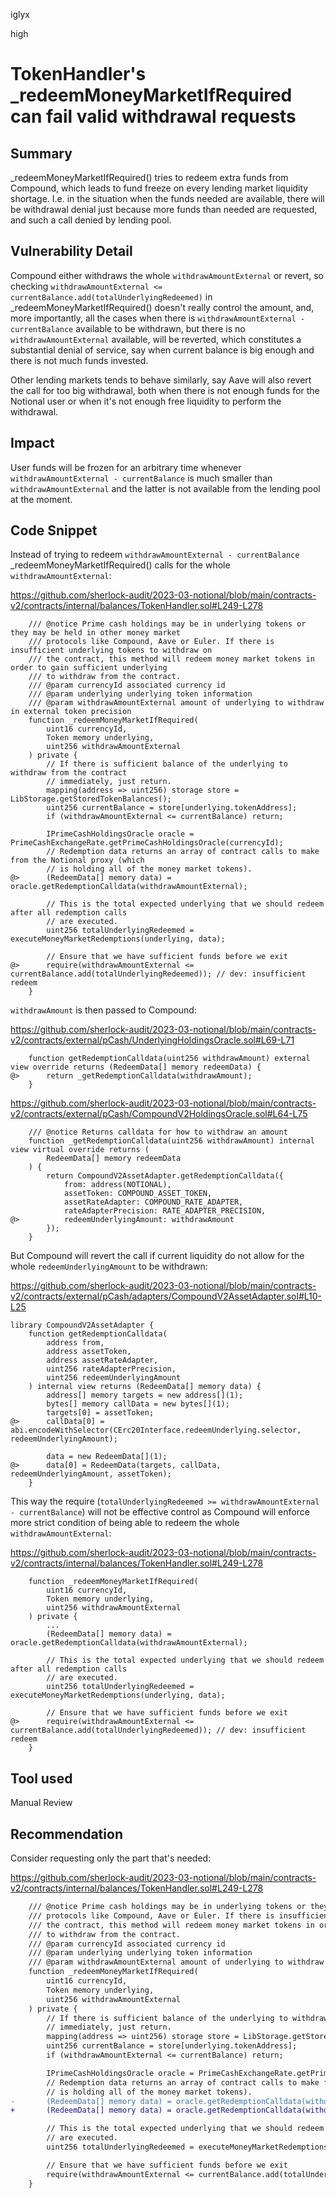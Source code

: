 iglyx

high

# TokenHandler's _redeemMoneyMarketIfRequired can fail valid withdrawal requests

## Summary

_redeemMoneyMarketIfRequired() tries to redeem extra funds from Compound, which leads to fund freeze on every lending market liquidity shortage. I.e. in the situation when the funds needed are available, there will be withdrawal denial just because more funds than needed are requested, and such a call denied by lending pool.

## Vulnerability Detail

Compound either withdraws the whole `withdrawAmountExternal` or revert, so checking `withdrawAmountExternal <= currentBalance.add(totalUnderlyingRedeemed)` in _redeemMoneyMarketIfRequired() doesn't really control the amount, and, more importantly, all the cases when there is `withdrawAmountExternal - currentBalance` available to be withdrawn, but there is no `withdrawAmountExternal` available, will be reverted, which constitutes a substantial denial of service, say when current balance is big enough and there is not much funds invested.

Other lending markets tends to behave similarly, say Aave will also revert the call for too big withdrawal, both when there is not enough funds for the Notional user or when it's not enough free liquidity to perform the withdrawal.

## Impact

User funds will be frozen for an arbitrary time whenever `withdrawAmountExternal - currentBalance` is much smaller than `withdrawAmountExternal` and the latter is not available from the lending pool at the moment.

## Code Snippet

Instead of trying to redeem `withdrawAmountExternal - currentBalance` _redeemMoneyMarketIfRequired() calls for the whole `withdrawAmountExternal`:

https://github.com/sherlock-audit/2023-03-notional/blob/main/contracts-v2/contracts/internal/balances/TokenHandler.sol#L249-L278

```solidity
    /// @notice Prime cash holdings may be in underlying tokens or they may be held in other money market
    /// protocols like Compound, Aave or Euler. If there is insufficient underlying tokens to withdraw on
    /// the contract, this method will redeem money market tokens in order to gain sufficient underlying
    /// to withdraw from the contract.
    /// @param currencyId associated currency id
    /// @param underlying underlying token information
    /// @param withdrawAmountExternal amount of underlying to withdraw in external token precision
    function _redeemMoneyMarketIfRequired(
        uint16 currencyId,
        Token memory underlying,
        uint256 withdrawAmountExternal
    ) private {
        // If there is sufficient balance of the underlying to withdraw from the contract
        // immediately, just return.
        mapping(address => uint256) storage store = LibStorage.getStoredTokenBalances();
        uint256 currentBalance = store[underlying.tokenAddress];
        if (withdrawAmountExternal <= currentBalance) return;

        IPrimeCashHoldingsOracle oracle = PrimeCashExchangeRate.getPrimeCashHoldingsOracle(currencyId);
        // Redemption data returns an array of contract calls to make from the Notional proxy (which
        // is holding all of the money market tokens).
@>      (RedeemData[] memory data) = oracle.getRedemptionCalldata(withdrawAmountExternal);

        // This is the total expected underlying that we should redeem after all redemption calls
        // are executed.
        uint256 totalUnderlyingRedeemed = executeMoneyMarketRedemptions(underlying, data);

        // Ensure that we have sufficient funds before we exit
@>      require(withdrawAmountExternal <= currentBalance.add(totalUnderlyingRedeemed)); // dev: insufficient redeem
    }
```

`withdrawAmount` is then passed to Compound:

https://github.com/sherlock-audit/2023-03-notional/blob/main/contracts-v2/contracts/external/pCash/UnderlyingHoldingsOracle.sol#L69-L71

```solidity
    function getRedemptionCalldata(uint256 withdrawAmount) external view override returns (RedeemData[] memory redeemData) {
@>      return _getRedemptionCalldata(withdrawAmount);
    }
```

https://github.com/sherlock-audit/2023-03-notional/blob/main/contracts-v2/contracts/external/pCash/CompoundV2HoldingsOracle.sol#L64-L75

```solidity
    /// @notice Returns calldata for how to withdraw an amount
    function _getRedemptionCalldata(uint256 withdrawAmount) internal view virtual override returns (
        RedeemData[] memory redeemData
    ) {
        return CompoundV2AssetAdapter.getRedemptionCalldata({
            from: address(NOTIONAL),
            assetToken: COMPOUND_ASSET_TOKEN,
            assetRateAdapter: COMPOUND_RATE_ADAPTER,
            rateAdapterPrecision: RATE_ADAPTER_PRECISION,
@>          redeemUnderlyingAmount: withdrawAmount
        });
    }
```

But Compound will revert the call if current liquidity do not allow for the whole `redeemUnderlyingAmount` to be withdrawn:

https://github.com/sherlock-audit/2023-03-notional/blob/main/contracts-v2/contracts/external/pCash/adapters/CompoundV2AssetAdapter.sol#L10-L25

```solidity
library CompoundV2AssetAdapter {
    function getRedemptionCalldata(
        address from,
        address assetToken,
        address assetRateAdapter,
        uint256 rateAdapterPrecision,
        uint256 redeemUnderlyingAmount
    ) internal view returns (RedeemData[] memory data) {
        address[] memory targets = new address[](1);
        bytes[] memory callData = new bytes[](1);
        targets[0] = assetToken;
@>      callData[0] = abi.encodeWithSelector(CErc20Interface.redeemUnderlying.selector, redeemUnderlyingAmount);

        data = new RedeemData[](1);
@>      data[0] = RedeemData(targets, callData, redeemUnderlyingAmount, assetToken);
    }
```

This way the require (`totalUnderlyingRedeemed >= withdrawAmountExternal - currentBalance`) will not be effective control as Compound will enforce more strict condition of being able to redeem the whole `withdrawAmountExternal`:

https://github.com/sherlock-audit/2023-03-notional/blob/main/contracts-v2/contracts/internal/balances/TokenHandler.sol#L249-L278

```solidity
    function _redeemMoneyMarketIfRequired(
        uint16 currencyId,
        Token memory underlying,
        uint256 withdrawAmountExternal
    ) private {
        ...
        (RedeemData[] memory data) = oracle.getRedemptionCalldata(withdrawAmountExternal);

        // This is the total expected underlying that we should redeem after all redemption calls
        // are executed.
        uint256 totalUnderlyingRedeemed = executeMoneyMarketRedemptions(underlying, data);

        // Ensure that we have sufficient funds before we exit
@>      require(withdrawAmountExternal <= currentBalance.add(totalUnderlyingRedeemed)); // dev: insufficient redeem
    }
```

## Tool used

Manual Review

## Recommendation

Consider requesting only the part that's needed:

https://github.com/sherlock-audit/2023-03-notional/blob/main/contracts-v2/contracts/internal/balances/TokenHandler.sol#L249-L278

```diff
    /// @notice Prime cash holdings may be in underlying tokens or they may be held in other money market
    /// protocols like Compound, Aave or Euler. If there is insufficient underlying tokens to withdraw on
    /// the contract, this method will redeem money market tokens in order to gain sufficient underlying
    /// to withdraw from the contract.
    /// @param currencyId associated currency id
    /// @param underlying underlying token information
    /// @param withdrawAmountExternal amount of underlying to withdraw in external token precision
    function _redeemMoneyMarketIfRequired(
        uint16 currencyId,
        Token memory underlying,
        uint256 withdrawAmountExternal
    ) private {
        // If there is sufficient balance of the underlying to withdraw from the contract
        // immediately, just return.
        mapping(address => uint256) storage store = LibStorage.getStoredTokenBalances();
        uint256 currentBalance = store[underlying.tokenAddress];
        if (withdrawAmountExternal <= currentBalance) return;

        IPrimeCashHoldingsOracle oracle = PrimeCashExchangeRate.getPrimeCashHoldingsOracle(currencyId);
        // Redemption data returns an array of contract calls to make from the Notional proxy (which
        // is holding all of the money market tokens).
-       (RedeemData[] memory data) = oracle.getRedemptionCalldata(withdrawAmountExternal);
+       (RedeemData[] memory data) = oracle.getRedemptionCalldata(withdrawAmountExternal - currentBalance);

        // This is the total expected underlying that we should redeem after all redemption calls
        // are executed.
        uint256 totalUnderlyingRedeemed = executeMoneyMarketRedemptions(underlying, data);

        // Ensure that we have sufficient funds before we exit
        require(withdrawAmountExternal <= currentBalance.add(totalUnderlyingRedeemed)); // dev: insufficient redeem
    }
```
